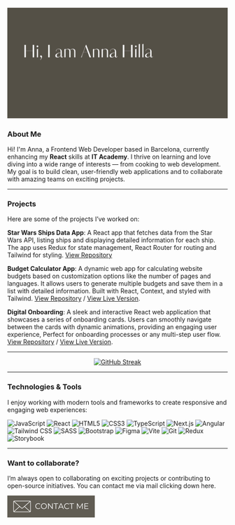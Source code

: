 ![banner](./assets/banner.png)

### About Me

Hi! I'm Anna, a Frontend Web Developer based in Barcelona, currently enhancing my **React** skills at **IT Academy**. I thrive on learning and love diving into a wide range of interests — from cooking to web development. My goal is to build clean, user-friendly web applications and to collaborate with amazing teams on exciting projects.

<hr>

### Projects

Here are some of the projects I’ve worked on:

**Star Wars Ships Data App**: A React app that fetches data from the Star Wars API, listing ships and displaying detailed information for each ship. The app uses Redux for state management, React Router for routing and Tailwind for styling. [View Repository](https://github.com/annahilla/7-Star-Wars-Guide)

**Budget Calculator App**: A dynamic web app for calculating website budgets based on customization options like the number of pages and languages. It allows users to generate multiple budgets and save them in a list with detailed information. Built with React, Context, and styled with Tailwind. [View Repository](https://github.com/annahilla/6-Budget-App) / [View Live Version](web-budget-calculator.vercel.app).

**Digital Onboarding**: A sleek and interactive React web application that showcases a series of onboarding cards. Users can smoothly navigate between the cards with dynamic animations, providing an engaging user experience, Perfect for onboarding processes or any multi-step user flow. [View Repository](https://github.com/annahilla/5-Digital-Onboarding) / [View Live Version](digital-onboarding.vercel.app).

<hr>

<div align="center">  
  <a href="https://git.io/streak-stats">
    <img src="https://streak-stats.demolab.com?user=annahilla&theme=graywhite&date_format=j%20M%5B%20Y%5D" alt="GitHub Streak" />
  </a>
</div>

<hr>

### Technologies & Tools

I enjoy working with modern tools and frameworks to create responsive and engaging web experiences:

<p align="left">
  <img src="https://img.shields.io/badge/JavaScript-%23F7DF1E.svg?style=for-the-badge&logo=javascript&logoColor=black" alt="JavaScript" />
  <img src="https://img.shields.io/badge/React-%2361DAFB.svg?style=for-the-badge&logo=react&logoColor=black" alt="React" />
  <img src="https://img.shields.io/badge/HTML5-%23E34F26.svg?style=for-the-badge&logo=html5&logoColor=white" alt="HTML5" />
  <img src="https://img.shields.io/badge/CSS3-%231572B6.svg?style=for-the-badge&logo=css3&logoColor=white" alt="CSS3" />
  <img src="https://img.shields.io/badge/TypeScript-%23007ACC.svg?style=for-the-badge&logo=typescript&logoColor=white" alt="TypeScript" />
  <img src="https://img.shields.io/badge/Next.js-%23000000.svg?style=for-the-badge&logo=next.js&logoColor=white" alt="Next.js" />
  <img src="https://img.shields.io/badge/Angular-red?style=for-the-badge&logo=angular&logoColor=white" alt="Angular" />
  <img src="https://img.shields.io/badge/TailwindCSS-%2338B2AC.svg?style=for-the-badge&logo=tailwind-css&logoColor=white" alt="Tailwind CSS" />
  <img src="https://img.shields.io/badge/SASS-%23CC6699.svg?style=for-the-badge&logo=sass&logoColor=white" alt="SASS" />
  <img src="https://img.shields.io/badge/Bootstrap-%23563D7C.svg?style=for-the-badge&logo=bootstrap&logoColor=white" alt="Bootstrap" />
  <img src="https://img.shields.io/badge/Figma-%23F24E1E.svg?style=for-the-badge&logo=figma&logoColor=white" alt="Figma" />
  <img src="https://img.shields.io/badge/Vite-%23646CFF.svg?style=for-the-badge&logo=vite&logoColor=white" alt="Vite" />
  <img src="https://img.shields.io/badge/Git-%23F05032.svg?style=for-the-badge&logo=git&logoColor=white" alt="Git" />
  <img src="https://img.shields.io/badge/Redux-%23764ABC.svg?style=for-the-badge&logo=redux&logoColor=white" alt="Redux" />
  <img src="https://img.shields.io/badge/Storybook-%23FF4785.svg?style=for-the-badge&logo=storybook&logoColor=white" alt="Storybook" />
</p>

<hr>

### Want to collaborate?

I’m always open to collaborating on exciting projects or contributing to open-source initiatives. You can contact me via mail clicking down here.

<p align="left">
  <a href="mailto:annahilla21@gmail.com" target="_blank"><img src="./assets/contact-me-btn.png" alt="Contact Me Button" width="200" ></a>
</p>
